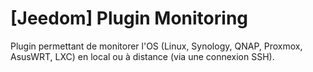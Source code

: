 # [Jeedom] Plugin Monitoring

Plugin permettant de monitorer l'OS (Linux, Synology, QNAP, Proxmox, AsusWRT, LXC) en local ou à distance (via une connexion SSH).
